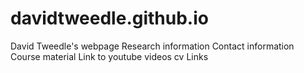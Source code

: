 # davidtweedle.github.io
David Tweedle's webpage
Research information
Contact information
Course material
Link to youtube videos
cv
Links
